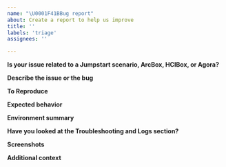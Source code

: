 ```yaml
---
name: "\U0001F41BBug report"
about: Create a report to help us improve
title: ''
labels: 'triage'
assignees: ''

---
```

<!--- 🛑 Please check existing issues first before continuing: https://github.com/microsoft/azure_arc/issues --->

<!---  Disclaimer: The intent of this "Bug report" template is to address issues related to the Azure Arc Jumpstart scenarios, ArcBox, HCIBox, Agora, and all other project ares. The Azure Arc Jumpstart team does not handle Azure Arc core product issues, bugs and feature requests and will try to assist on a best effort basis. For a core product issue or feature request/feedback, please create an official [Azure support ticket](https://azure.microsoft.com/support/create-ticket/) or [general feedback request](https://feedback.azure.com). --->

**Is your issue related to a Jumpstart scenario, ArcBox, HCIBox, or Agora?**
<!--- A link to the Jumpstart scenario you are working on. --->

**Describe the issue or the bug**
<!--- A clear and concise description of what the issue or the bug is. --->

**To Reproduce**
<!--- Steps to reproduce the behavior:
1. Go to '...'
2. Click on '....'
3. Scroll down to '....'
4. See error --->

**Expected behavior**
<!--- A clear and concise description of what you expected to happen. --->

**Environment summary**
<!--- Relevant versions to the issue / CLI version (`_az --version_`) / Terraform CLI version (`terraform version`) / Other  --->

**Have you looked at the Troubleshooting and Logs section?**
<!---Relevant logs retrieval instructions can be found in the Troubleshooting section.
- [Jumpstart ArcBox for IT Pros troubleshooting](https://azurearcjumpstart.com/azure_jumpstart_arcbox/ITPro#basic-troubleshooting)
- [Jumpstart ArcBox for DevOps troubleshooting](https://azurearcjumpstart.com/azure_jumpstart_arcbox/DevOps#basic-troubleshooting)
- [Jumpstart ArcBox for DataOps troubleshooting](https://azurearcjumpstart.com/azure_jumpstart_arcbox/DataOps#basic-troubleshooting)
- [HCIBox troubleshooting](https://azurearcjumpstart.com/azure_jumpstart_hcibox/getting_started#basic-troubleshooting)
- [Agora - Contoso Supermarket troubleshooting](https://azurearcjumpstart.com/azure_jumpstart_ag/retail/contoso_supermarket/troubleshooting)
--->

**Screenshots**
<!--- If applicable, add screenshots to help explain your problem. --->

**Additional context**
<!--- Add any other context about the problem here. --->
